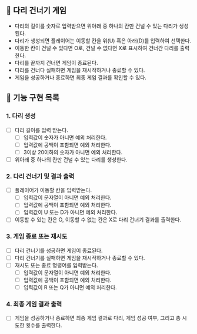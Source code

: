 ## 🌉 다리 건너기 게임

- 다리의 길이를 숫자로 입력받으면 위아래 중 하나의 칸만 건널 수 있는 다리가 생성된다.
- 다리가 생성되면 플레이어는 이동할 칸을 위(U) 혹은 아래(D)를 입력하여 선택한다.
- 이동한 칸이 건널 수 있다면 O로, 건널 수 없다면 X로 표시하여 건너간 다리를 출력한다.
- 다리를 끝까지 건너면 게임이 종료된다.
- 다리를 건너다 실패하면 게임을 재시작하거나 종료할 수 있다.
- 게임을 성공하거나 종료하면 최종 게임 결과를 확인할 수 있다.

## 📝 기능 구현 목록

### 1. 다리 생성
- [ ] 다리 길이를 입력 받는다.
  - [ ] 입력값이 숫자가 아니면 예외 처리한다. 
  - [ ] 입력값에 공백이 포함되면 예외 처리한다.
  - [ ] 3이상 20이하의 숫자가 아니면 예외 처리한다.
- [ ] 위아래 중 하나의 칸만 건널 수 있는 다리를 생성한다.

### 2. 다리 건너기 및 결과 출력
- [ ] 플레이어가 이동할 칸을 입력받는다.
  - [ ] 입력값이 문자열이 아니면 예외 처리한다. 
  - [ ] 입력값에 공백이 포함되면 예외 처리한다.
  - [ ] 입력값이 U 또는 D가 아니면 예외 처리한다.
- [ ] 이동할 수 있는 칸은 O, 이동할 수 없는 칸은 X로 다리 건너기 결과를 출력한다.

### 3. 게임 종료 또는 재시도
- [ ] 다리 건너기를 성공하면 게임이 종료된다. 
- [ ] 다리 건너기를 실패하면 게임을 재시작하거나 종료할 수 있다.
- [ ] 재시도 또는 종료 명령어를 입력받는다. 
  - [ ] 입력값이 문자열이 아니면 예외 처리한다. 
  - [ ] 입력값에 공백이 포함되면 예외 처리한다.
  - [ ] 입력값이 R 또는 Q가 아니면 예외 처리한다.

### 4. 최종 게임 결과 출력
- [ ] 게임을 성공하거나 종료하면 최종 게임 결과로 다리, 게임 성공 여부, 그리고 총 시도한 횟수를 출력한다.


